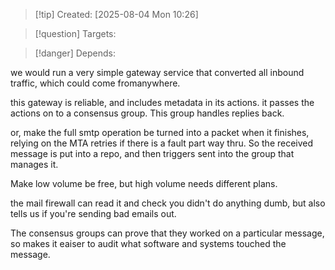 
>[!tip] Created: [2025-08-04 Mon 10:26]

>[!question] Targets: 

>[!danger] Depends: 

we would run a very simple gateway service that converted all inbound traffic, which could come fromanywhere.

this gateway is reliable, and includes metadata in its actions.
it passes the actions on to a consensus group. This group handles replies back.

or, make the full smtp operation be turned into a packet when it finishes, relying on the MTA retries if there is a fault part way thru.
So the received message is put into a repo, and then triggers sent into the group that manages it.

Make low volume be free, but high volume needs different plans.

the mail firewall can read it and check you didn't do anything dumb, but also tells us if you're sending bad emails out.

The consensus groups can prove that they worked on a particular message, so makes it eaiser to audit what software and systems touched the message.